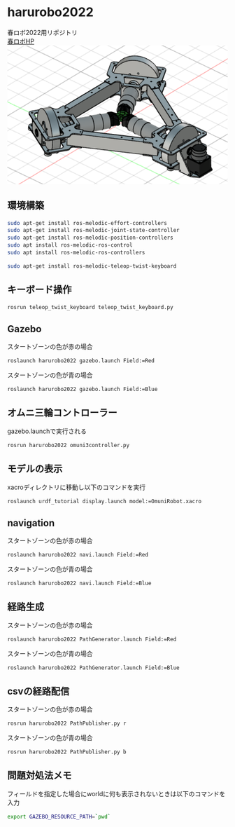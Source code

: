 # harurobo2022
春ロボ2022用リポジトリ\
[春ロボHP](https://kantouharurobo.com/haru/entry)\
![robotmodel](/image/robot.png)
## 環境構築
```bash
sudo apt-get install ros-melodic-effort-controllers
sudo apt-get install ros-melodic-joint-state-controller
sudo apt-get install ros-melodic-position-controllers
sudo apt install ros-melodic-ros-control
sudo apt install ros-melodic-ros-controllers
```
```bash
sudo apt-get install ros-melodic-teleop-twist-keyboard
```
## キーボード操作
```bash
rosrun teleop_twist_keyboard teleop_twist_keyboard.py
```
## Gazebo
スタートゾーンの色が赤の場合
```bash
roslaunch harurobo2022 gazebo.launch Field:=Red
```
スタートゾーンの色が青の場合
```bash
roslaunch harurobo2022 gazebo.launch Field:=Blue
```
## オムニ三輪コントローラー
gazebo.launchで実行される
```bash
rosrun harurobo2022 omuni3controller.py
```
## モデルの表示
xacroディレクトリに移動し以下のコマンドを実行
```bash
roslaunch urdf_tutorial display.launch model:=OmuniRobot.xacro
```
## navigation
スタートゾーンの色が赤の場合
```bash
roslaunch harurobo2022 navi.launch Field:=Red
```
スタートゾーンの色が青の場合
```bash
roslaunch harurobo2022 navi.launch Field:=Blue
```
## 経路生成
スタートゾーンの色が赤の場合
```bash
roslaunch harurobo2022 PathGenerator.launch Field:=Red
```
スタートゾーンの色が青の場合
```bash
roslaunch harurobo2022 PathGenerator.launch Field:=Blue
```
## csvの経路配信
スタートゾーンの色が赤の場合
```bash
rosrun harurobo2022 PathPublisher.py r
```
スタートゾーンの色が青の場合
```bash
rosrun harurobo2022 PathPublisher.py b
```
## 問題対処法メモ
フィールドを指定した場合にworldに何も表示されないときは以下のコマンドを入力
```bash
export GAZEBO_RESOURCE_PATH=`pwd`
```
